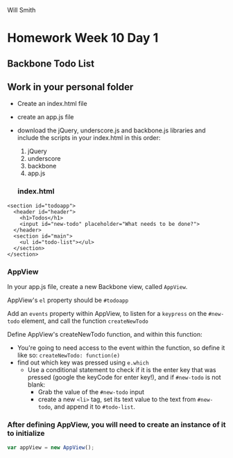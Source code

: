Will Smith
# Homework Week 10 Day 1

## Backbone Todo List

## Work in your personal folder

- Create an index.html file
- create an app.js file
- download the jQuery, underscore.js and backbone.js libraries and include the scripts in your index.html in this order:
  1. jQuery
  2. underscore
  3. backbone
  4. app.js

  ### index.html
```
<section id="todoapp"> 
  <header id="header"> 
    <h1>Todos</h1> 
    <input id="new-todo" placeholder="What needs to be done?"> 
  </header> 
  <section id="main"> 
    <ul id="todo-list"></ul> 
  </section> 
</section>
```


### AppView
In your app.js file, create a new Backbone view, called `AppView`.

AppView's `el` property should be `#todoapp`

Add an `events` property within AppView, to listen for a `keypress` on the `#new-todo` element, and call the function `createNewTodo`

Define AppView's createNewTodo function, and within this function:

- You're going to need access to the event within the function, so define it like so: `createNewTodo: function(e)`
- find out which key was pressed using `e.which`
    - Use a conditional statement to check if it is the enter key that was pressed (google the keyCode for enter key!), and if `#new-todo` is not blank:
        - Grab the value of the `#new-todo` input
        - create a new `<li>` tag, set its text value to the text from `#new-todo`, and append it to `#todo-list`.

### After defining AppView, you will need to create an instance of it to initialize

```js
var appView = new AppView();
```






